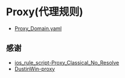 # Proxy(代理规则)
- [Proxy_Domain.yaml](https://raw.githubusercontent.com/LaolunsiG/XiaoE_PCR/main/rules/Clash_Meta/Proxy/Proxy_Domain.yaml)

## 感谢
- [ios_rule_script-Proxy_Classical_No_Resolve](https://raw.githubusercontent.com/blackmatrix7/ios_rule_script/master/rule/Clash/Proxy/Proxy_Classical_No_Resolve.yaml)
- [DustinWin-proxy](https://fastly.jsdelivr.net/gh/DustinWin/ruleset_geodata@clash/proxy.yaml)
